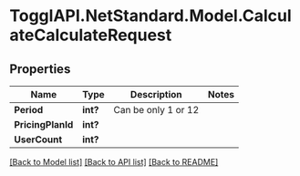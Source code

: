 # TogglAPI.NetStandard.Model.CalculateCalculateRequest
## Properties

Name | Type | Description | Notes
------------ | ------------- | ------------- | -------------
**Period** | **int?** | Can be only 1 or 12 | 
**PricingPlanId** | **int?** |  | 
**UserCount** | **int?** |  | 

[[Back to Model list]](../README.md#documentation-for-models) [[Back to API list]](../README.md#documentation-for-api-endpoints) [[Back to README]](../README.md)


